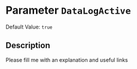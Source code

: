 # Parameter `DataLogActive`
Default Value: `true`





## Description
Please fill me with an explanation and useful links

